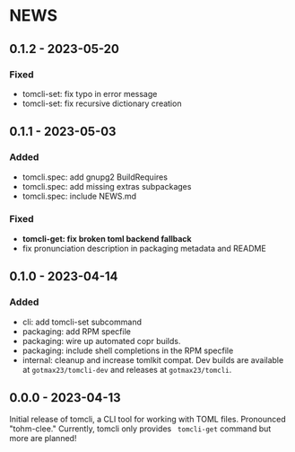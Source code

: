 <!--
Copyright (C) 2023 Maxwell G <maxwell@gtmx.me>

SPDX-License-Identifier: MIT
-->

NEWS
=======

## 0.1.2 - 2023-05-20 <a id='0.1.2'></a>

### Fixed

- tomcli-set: fix typo in error message
- tomcli-set: fix recursive dictionary creation

## 0.1.1 - 2023-05-03 <a id='0.1.1'></a>

### Added

- tomcli.spec: add gnupg2 BuildRequires
- tomcli.spec: add missing extras subpackages
- tomcli.spec: include NEWS.md

### Fixed

- **tomcli-get: fix broken toml backend fallback**
- fix pronunciation description in packaging metadata and README

## 0.1.0 - 2023-04-14 <a id='0.1.0'></a>

### Added

- cli: add tomcli-set subcommand
- packaging: add RPM specfile
- packaging: wire up automated copr builds.
- packaging: include shell completions in the RPM specfile
- internal: cleanup and increase tomlkit compat.
  Dev builds are available at `gotmax23/tomcli-dev` and releases at `gotmax23/tomcli`.

## 0.0.0 - 2023-04-13 <a id='0.0.0'></a>

Initial release of tomcli, a CLI tool for working with TOML files.
Pronounced "tohm-clee."
Currently, tomcli only provides ` tomcli-get` command but more are planned!
